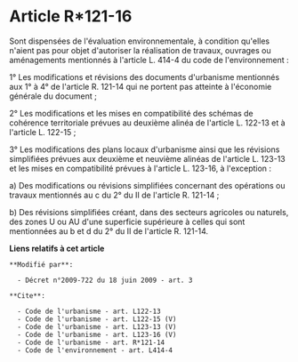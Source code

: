 # Article R*121-16

Sont dispensées de l'évaluation environnementale, à condition qu'elles n'aient pas pour objet d'autoriser la réalisation de
travaux, ouvrages ou aménagements mentionnés à l'article L. 414-4 du code de l'environnement : 

1° Les modifications et révisions des documents d'urbanisme mentionnés aux 1° à 4° de l'article R. 121-14 qui ne portent pas
atteinte à l'économie générale du document ; 

2° Les modifications et les mises en compatibilité des schémas de cohérence territoriale prévues au deuxième alinéa de
l'article L. 122-13 et à l'article L. 122-15 ; 

3° Les modifications des plans locaux d'urbanisme ainsi que les révisions simplifiées prévues aux deuxième et neuvième
alinéas de l'article L. 123-13 et les mises en compatibilité prévues à l'article L. 123-16, à l'exception : 

a) Des modifications ou révisions simplifiées concernant des opérations ou travaux mentionnés au c du 2° du II de l'article
R. 121-14 ; 

b) Des révisions simplifiées créant, dans des secteurs agricoles ou naturels, des zones U ou AU d'une superficie supérieure à
celles qui sont mentionnées au b et d du 2° du II de l'article R. 121-14.

**Liens relatifs à cet article**

	**Modifié par**:

	  - Décret n°2009-722 du 18 juin 2009 - art. 3

	**Cite**:

	  - Code de l'urbanisme - art. L122-13
	  - Code de l'urbanisme - art. L122-15 (V)
	  - Code de l'urbanisme - art. L123-13 (V)
	  - Code de l'urbanisme - art. L123-16 (V)
	  - Code de l'urbanisme - art. R*121-14
	  - Code de l'environnement - art. L414-4

